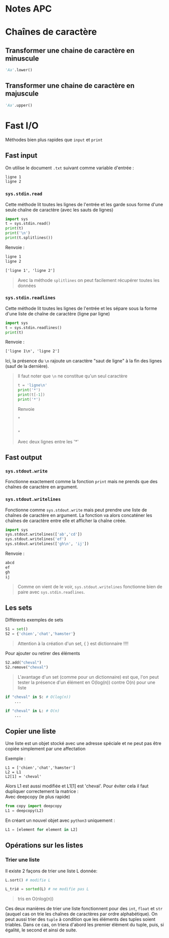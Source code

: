 # Notes APC

# Chaînes de caractère
## Transformer une chaine de caractère en minuscule

```python
'Aa'.lower()
```

## Transformer une chaine de caractère en majuscule

```python
'Aa'.upper()
```

# Fast I/O
Méthodes bien plus rapides que ```input``` et ```print```
## Fast input
On utilise le document ```.txt``` suivant comme variable d'entrée :
```txt
ligne 1
ligne 2
```

### ```sys.stdin.read```
Cette méthode lit toutes les lignes de l'entrée et les garde sous forme d'une seule chaîne de caractère (avec les sauts de lignes)
```python
import sys
t = sys.stdin.read()
print(t)
print('\n')
print(t.splitlines())
```
Renvoie :
```txt
ligne 1
ligne 2

['ligne 1', 'ligne 2']
```
>Avec la méthode ```splitlines``` on peut facilement récupérer toutes les données

### ```sys.stdin.readlines```

Cette méthode lit toutes les lignes de l'entrée et les sépare sous la forme d'une liste de chaîne de caractère (ligne par ligne)
```python
import sys
t = sys.stdin.readlines()
print(t)
```
Renvoie :
```txt
['ligne 1\n', 'ligne 2']
```
Ici, la présence du `\n` rajoute un caractère "saut de ligne" à la fin des lignes (sauf de la dernière).
>Il faut noter que `\n` ne constitue qu'un seul caractère 
>```python
>t = 'ligne\n'
>print('*')
>print(t[-1])
>print('*')
>```
>Renvoie 
>```txt
>*
>
>
>*
>```
>Avec deux lignes entre les '*'


## Fast output

### ```sys.stdout.write```
Fonctionne exactement comme la fonction ```print``` mais ne prends que des chaînes de caractère en argument.
### ```sys.stdout.writelines```
Fonctionne comme ```sys.stdout.write``` mais peut prendre une liste de chaînes de caractère en argument. La fonction va alors concaténer les chaînes de caractère entre elle et afficher la chaîne créée.

```python
import sys
sys.stdout.writelines(['ab','cd'])
sys.stdout.writelines('ef')
sys.stdout.writelines(['gh\n', 'ij'])
```
Renvoie :
```txt
abcd
ef
gh
ij
```
>Comme on vient de le voir, ```sys.stdout.writelines``` fonctionne bien de paire avec ```sys.stdin.readlines```.

## Les sets

Différents exemples de sets

```python
S1 = set()
S2 = {'chien','chat','hamster'}
```

> Attention à la création d'un set, { } est dictionnaire !!!!


Pour ajouter ou retirer des éléments

```Python
S2.add("cheval")
S2.remove("cheval")
```

> L'avantage d'un set (comme pour un dictionnaire) est que, l'on peut tester la présence d'un élément en O(log(n)) contre O(n) pour une liste

```Python
if "cheval" in S: # O(log(n))
    ...

if "cheval" in L: # O(n)
    ...
```

## Copier une liste

Une liste est un objet stocké avec une adresse spéciale et ne peut pas être copiée simplement par une affectation

Exemple :

```python3
L1 = ['chien','chat','hamster']
L2 = L1
L2[1] = 'cheval'
```

Alors L1 est aussi modifiée et L1[1] est 'cheval'. Pour éviter cela il faut dupliquer correctement la matrice :  
Avec deepcopy (le plus rapide)
```python
from copy import deepcopy
L1 = deepcopy(L2)
```
En créant un nouvel objet avec ```python3``` uniquement :

```python
L1 = [element for element in L2]
```
## Opérations sur les listes
### Trier une liste

Il existe 2 façons de trier une liste L donnée:
```python
L.sort() # modifie L
```
```python
L_trié = sorted(L) # ne modifie pas L
```

> tris en O(nlog(n))

Ces deux manières de trier une liste fonctionnent pour des ```int```, ```float``` et ```str``` (auquel cas on trie les chaînes de caractères par ordre alphabétique). On peut aussi trier des ```tuple``` à condition que les éléments des tuples soient triables. Dans ce cas, on triera d'abord les premier élément du tuple, puis, si égalité, le second et ainsi de suite.
